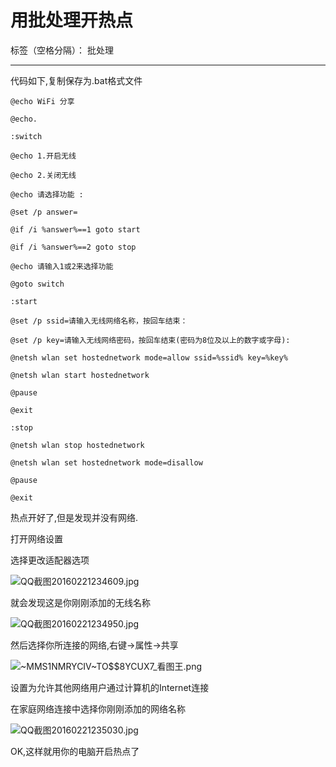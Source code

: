 # 用批处理开热点

标签（空格分隔）： 批处理

---

代码如下,复制保存为.bat格式文件

```
@echo WiFi 分享 

@echo.

:switch

@echo 1.开启无线

@echo 2.关闭无线

@echo 请选择功能 :

@set /p answer=

@if /i %answer%==1 goto start

@if /i %answer%==2 goto stop

@echo 请输入1或2来选择功能 

@goto switch

:start

@set /p ssid=请输入无线网络名称，按回车结束：

@set /p key=请输入无线网络密码，按回车结束(密码为8位及以上的数字或字母):

@netsh wlan set hostednetwork mode=allow ssid=%ssid% key=%key%

@netsh wlan start hostednetwork

@pause

@exit

:stop

@netsh wlan stop hostednetwork

@netsh wlan set hostednetwork mode=disallow

@pause

@exit
```

热点开好了,但是发现并没有网络.

打开网络设置

选择更改适配器选项

![QQ截图20160221234609.jpg](https://ooo.0o0.ooo/2016/02/21/56c9dd5e2070f.jpg)

就会发现这是你刚刚添加的无线名称

![QQ截图20160221234950.jpg](https://ooo.0o0.ooo/2016/02/21/56c9dd5e18d5a.jpg)

然后选择你所连接的网络,右键->属性->共享

![~MMS1NMRYCIV~TO$$8YCUX7_看图王.png](https://ooo.0o0.ooo/2016/02/21/56c9dd5e1f3de.png)

设置为允许其他网络用户通过计算机的Internet连接

在家庭网络连接中选择你刚刚添加的网络名称

![QQ截图20160221235030.jpg](https://ooo.0o0.ooo/2016/02/21/56c9dd5e828e3.jpg)

OK,这样就用你的电脑开启热点了


